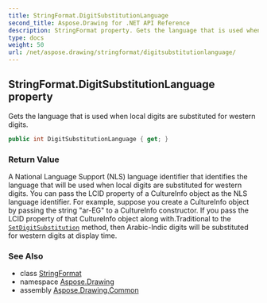 ```yaml
---
title: StringFormat.DigitSubstitutionLanguage
second_title: Aspose.Drawing for .NET API Reference
description: StringFormat property. Gets the language that is used when local digits are substituted for western digits
type: docs
weight: 50
url: /net/aspose.drawing/stringformat/digitsubstitutionlanguage/
---
```

## StringFormat.DigitSubstitutionLanguage property

Gets the language that is used when local digits are substituted for western digits.

```csharp
public int DigitSubstitutionLanguage { get; }
```

### Return Value

A National Language Support (NLS) language identifier that identifies the language that will be used when local digits are substituted for western digits. You can pass the LCID property of a CultureInfo object as the NLS language identifier. For example, suppose you create a CultureInfo object by passing the string "ar-EG" to a CultureInfo constructor. If you pass the LCID property of that CultureInfo object along with.Traditional to the [`SetDigitSubstitution`](../setdigitsubstitution/) method, then Arabic-Indic digits will be substituted for western digits at display time.

### See Also

* class [StringFormat](../)
* namespace [Aspose.Drawing](../../stringformat/)
* assembly [Aspose.Drawing.Common](../../../)


